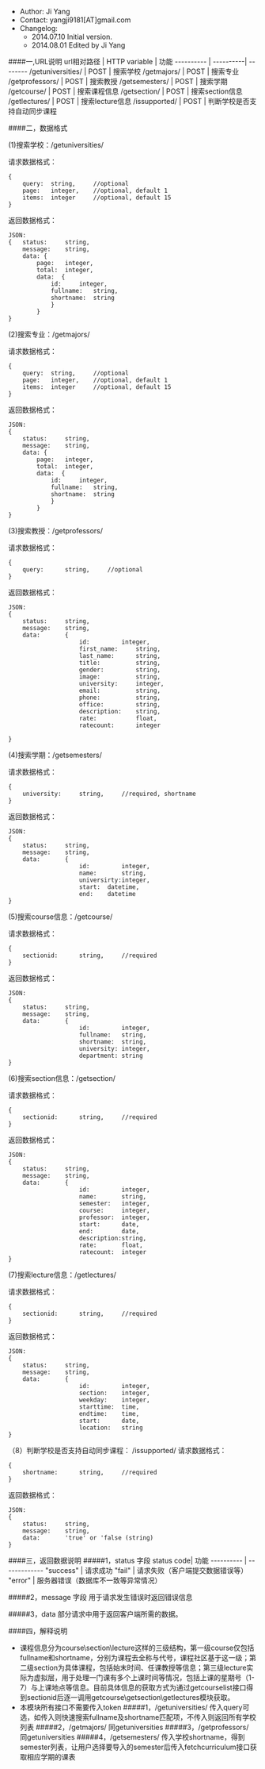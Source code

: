 - Author: Ji Yang
- Contact: yangji9181[AT]gmail.com
- Changelog: 
    - 2014.07.10 Initial version.
    - 2014.08.01 Edited by Ji Yang
 
####一,URL说明
url相对路径  | HTTP variable | 功能 
----------     | ----------| -------- 
/getuniversities/ 	|    POST	|   搜索学校
/getmajors/		   	|    POST	|   搜索专业
/getprofessors/		|    POST	|   搜索教授
/getsemesters/		|    POST	|   搜索学期
/getcourse/			|    POST	|   搜索课程信息
/getsection/		|    POST	|   搜索section信息
/getlectures/		|    POST	|   搜索lecture信息
/issupported/		|	 POST	|	判断学校是否支持自动同步课程

####二，数据格式

(1)搜索学校：/getuniversities/	

请求数据格式：
	
	{
	    query:  string,		//optional
	    page:	integer,	//optional, default 1
	    items:	integer		//optional, default 15
	}

返回数据格式：

	JSON:
	{	status:		string,
		message:	string,
		data: {
			page:	integer,
			total:	integer,
			data:  {
				id: 	integer,
				fullname:	string,
				shortname:	string
				}
			}
	}
	
	
(2)搜索专业：/getmajors/	

请求数据格式：

	{
		query:  string,		//optional
		page:	integer,	//optional, default 1
	    items:	integer		//optional, default 15
	}

返回数据格式：

	JSON:
	{
		status:		string,
		message:	string,
		data: {
			page:	integer,
			total:	integer,
			data:  {
				id: 	integer,
				fullname:	string,
				shortname:	string
				}
			}
	}

(3)搜索教授：/getprofessors/	

请求数据格式：

	{
		query:		string,		//optional	
	}
	
返回数据格式：

	JSON:
	{
		status:		string,
		message:	string,
		data:		{
						id:			integer,	
						first_name:		string,
						last_name:		string,
						title:			string,
						gender:			string,
						image:			string,
						university:		integer,
						email:			string,
						phone:			string,
						office:			string,
						description:	string,
						rate:			float,
						ratecount:		integer
						
	}
		
(4)搜索学期：/getsemesters/	

请求数据格式：

	{
		university:		string,		//required, shortname		
	}

返回数据格式：

	JSON:
	{
		status:		string,
		message:	string,
		data:		{
						id:			integer,	
						name:		string,
						universirty:integer,
						start:	datetime,
						end:	datetime
	}

(5)搜索course信息：/getcourse/ 

请求数据格式：

	{
		sectionid:		string,		//required
	}
	
返回数据格式：

	JSON:
	{
		status:		string,
		message:	string,
		data:		{
						id:			integer,	
						fullname:	string,
						shortname:	string,
						university:	integer,
						department:	string
	}

	
(6)搜索section信息：/getsection/

请求数据格式：

	{
		sectionid:		string,		//required
	}
	
返回数据格式：

	JSON:
	{
		status:		string,
		message:	string,
		data:		{
						id:			integer,	
						name:		string,
						semester:	integer,
						course:		integer,
						professor:	integer,
						start:		date,
						end:		date,
						description:string,
						rate:		float,
						ratecount:	integer
	}
	
(7)搜索lecture信息：/getlectures/ 

请求数据格式：

	{
		sectionid:		string,		//required
	}
	
返回数据格式：

	JSON:
	{
		status:		string,
		message:	string,
		data:		{
						id:			integer,	
						section:	integer,
						weekday:	integer,
						starttime:	time,
						endtime:	time,
						start:		date,
						location:	string
	}
	
（8）判断学校是否支持自动同步课程： /issupported/
请求数据格式：

	{
		shortname:		string,		//required
	}
	
返回数据格式：

	JSON:
	{
		status:		string,
		message:	string,
		data:		'true' or 'false (string)
	}
	
####三，返回数据说明
#####1，status 字段
status code| 功能
---------- | ------------- 
"success" |    请求成功 
"fail"    |    请求失败（客户端提交数据错误等）    
"error"   |    服务器错误（数据库不一致等异常情况）

#####2，message 字段
用于请求发生错误时返回错误信息

#####3，data
部分请求中用于返回客户端所需的数据。

####四，解释说明
- 课程信息分为course\section\lecture这样的三级结构，第一级course仅包括fullname和shortname，分别为课程去全称与代号，课程社区基于这一级；第二级section为具体课程，包括始末时间、任课教授等信息；第三级lecture实际为虚拟层，用于处理一门课有多个上课时间等情况，包括上课的星期号（1-7）与上课地点等信息。目前具体信息的获取方式为通过getcourselist接口得到sectionid后逐一调用getcourse\getsection\getlectures模块获取。
- 本模块所有接口不需要传入token
#####1，/getuniversities/ 
传入query可选，如传入则快速搜索fullname及shortname匹配项，不传入则返回所有学校列表
#####2，/getmajors/
同getuniversities
#####3，/getprofessors/
同getuniversities
#####4，/getsemesters/
传入学校shortname，得到semester列表，让用户选择要导入的semester后传入fetchcurriculum接口获取相应学期的课表
 
	
	